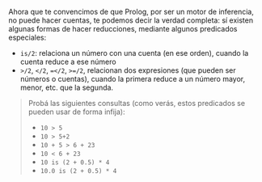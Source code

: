 Ahora que te convencimos de que Prolog, por ser un motor de inferencia, no puede hacer cuentas, te podemos decir la verdad completa: sí existen algunas formas de hacer reducciones, mediante algunos predicados especiales:

* `is/2`: relaciona un número con una cuenta (en ese orden), cuando la cuenta reduce a ese número 
* `>/2`, `</2`, `=</2`, `>=/2`, relacionan dos expresiones (que pueden ser números o cuentas), cuando la primera reduce a un número mayor, menor, etc. que la segunda.

> Probá las siguientes consultas (como verás, estos predicados se pueden usar de forma infija): 
> 
> * `10 > 5`
> * `10 > 5+2`
> * `10 + 5 > 6 + 23`
> * `10 < 6 + 23`
> * `10 is (2 + 0.5) * 4` 
> * `10.0 is (2 + 0.5) * 4` 
